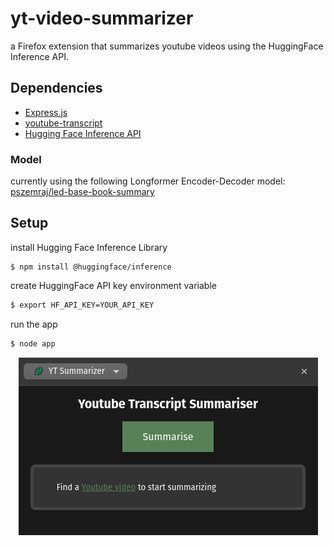 # yt-video-summarizer

a Firefox extension that summarizes youtube videos using the HuggingFace Inference API.

## Dependencies

* [Express.js](https://expressjs.com/)
* [youtube-transcript](https://www.npmjs.com/package/youtube-transcript?activeTab=readme)
* [Hugging Face Inference API](https://huggingface.co/docs/api-inference/index)

### Model

currently using the following Longformer Encoder-Decoder model: [pszemraj/led-base-book-summary](https://huggingface.co/pszemraj/led-base-book-summary)

## Setup

install Hugging Face Inference Library
```base
$ npm install @huggingface/inference
```

create HuggingFace API key environment variable
```bash
$ export HF_API_KEY=YOUR_API_KEY
```

run the app
```bash
$ node app
```

<p align="center">
  <img src="https://github.com/zvoverman/yt-video-summarizer/blob/main/image.png?raw=true" />
</p>

